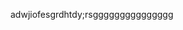 adwjiofesgrdhtdy;rsggggggggggggggg

<!---
dayo459/dayo459 is a ✨ special ✨ repository because its `README.md` (this file) appears on your GitHub profile.
You can click the Preview link to take a look at your changes.
--->
